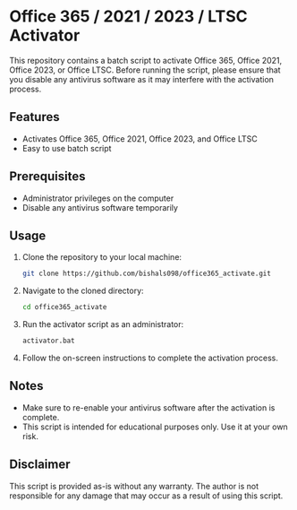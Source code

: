 # Office 365 / 2021 / 2023 / LTSC Activator

This repository contains a batch script to activate Office 365, Office 2021, Office 2023, or Office LTSC. Before running the script, please ensure that you disable any antivirus software as it may interfere with the activation process.

## Features

- Activates Office 365, Office 2021, Office 2023, and Office LTSC
- Easy to use batch script

## Prerequisites

- Administrator privileges on the computer
- Disable any antivirus software temporarily

## Usage

1. Clone the repository to your local machine:
    ```bash
    git clone https://github.com/bishals098/office365_activate.git
    ```

2. Navigate to the cloned directory:
    ```bash
    cd office365_activate
    ```

3. Run the activator script as an administrator:
    ```bash
    activator.bat
    ```

4. Follow the on-screen instructions to complete the activation process.

## Notes

- Make sure to re-enable your antivirus software after the activation is complete.
- This script is intended for educational purposes only. Use it at your own risk.

## Disclaimer

This script is provided as-is without any warranty. The author is not responsible for any damage that may occur as a result of using this script.
